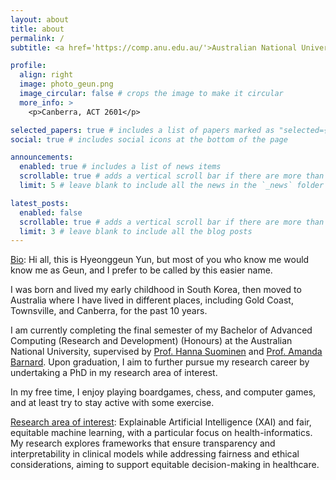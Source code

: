 ```yaml
---
layout: about
title: about
permalink: /
subtitle: <a href='https://comp.anu.edu.au/'>Australian National University</a>, geun.yun@anu.edu.au

profile:
  align: right
  image: photo_geun.png
  image_circular: false # crops the image to make it circular
  more_info: >
    <p>Canberra, ACT 2601</p>

selected_papers: true # includes a list of papers marked as "selected={true}"
social: true # includes social icons at the bottom of the page

announcements:
  enabled: true # includes a list of news items
  scrollable: true # adds a vertical scroll bar if there are more than 3 news items
  limit: 5 # leave blank to include all the news in the `_news` folder

latest_posts:
  enabled: false
  scrollable: true # adds a vertical scroll bar if there are more than 3 new posts items
  limit: 3 # leave blank to include all the blog posts
---
```


<u>Bio</u>: Hi all, this is Hyeonggeun Yun, but most of you who know me would know me as Geun, and I prefer to be called by this easier name.  

I was born and lived my early childhood in South Korea, then moved to Australia where I have lived in different places, including Gold Coast, Townsville, and Canberra, for the past 10 years.  

I am currently completing the final semester of my Bachelor of Advanced Computing (Research and Development) (Honours) at the Australian National University, supervised by [Prof. Hanna Suominen](https://comp.anu.edu.au/people/hanna-suominen/) and [Prof. Amanda Barnard](https://comp.anu.edu.au/people/amanda-barnard/). Upon graduation, I aim to further pursue my research career by undertaking a PhD in my research area of interest.  

In my free time, I enjoy playing boardgames, chess, and computer games, and at least try to stay active with some exercise.  

<u>Research area of interest</u>: Explainable Artificial Intelligence (XAI) and fair, equitable machine learning, with a particular focus on health-informatics. My research explores frameworks that ensure transparency and interpretability in clinical models while addressing fairness and ethical considerations, aiming to support equitable decision-making in healthcare.

